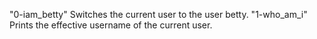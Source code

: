"0-iam_betty"           Switches the current user to the user betty.
"1-who_am_i"            Prints the effective username of the current user. 
